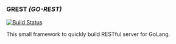 ### **GREST** *(GO-REST)*

[![Build Status](https://travis-ci.org/prorochestvo/grest.svg?branch=master)](https://travis-ci.org/prorochestvo/grest)

This small framework to quickly build RESTful server for GoLang.
